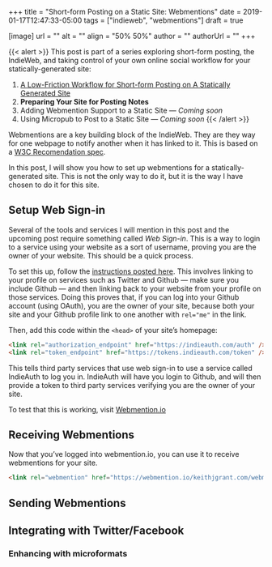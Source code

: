 +++
title = "Short-form Posting on a Static Site: Webmentions"
date = 2019-01-17T12:47:33-05:00
tags = ["indieweb", "webmentions"]
draft = true

[image]
  url = ""
  alt = ""
  align = "50% 50%"
  author = ""
  authorUrl = ""
+++

{{< alert >}}
This post is part of a series exploring short-form posting, the IndieWeb, and taking control of your own online social workflow for your statically-generated site:

1. [A Low-Friction Workflow for Short-form Posting on A Statically Generated Site](/posts/2019/01/low-friction-workflow-for-notes/)
2. **Preparing Your Site for Posting Notes**
3. Adding Webmention Support to a Static Site &mdash; _Coming soon_
4. Using Micropub to Post to a Static Site &mdash; _Coming soon_
{{< /alert >}}

Webmentions are a key building block of the IndieWeb.
They are they way for one webpage to notify another when it has linked to it.
This is based on a [W3C Recomendation spec](https://www.w3.org/TR/webmention/).

In this post, I will show you how to set up webmentions for a statically-generated site.
This is not the only way to do it, but it is the way I have chosen to do it for this site.

## Setup Web Sign-in

Several of the tools and services I will mention in this post and the upcoming post require something called _Web Sign-in_.
This is a way to login to a service using your website as a sort of username, proving you are the owner of your website.
This should be a quick process.

To set this up, follow the [instructions posted here](https://indieweb.org/How_to_set_up_web_sign-in_on_your_own_domain).
This involves linking to your profile on services such as Twitter and Github — make sure you include Github — and then linking back to your website from your profile on those services.
Doing this proves that, if you can log into your Github account (using OAuth), you are the owner of your site,
because both your site and your Github profile link to one another with `rel="me"` in the link.

Then, add this code within the `<head>` of your site’s homepage:

```html
<link rel="authorization_endpoint" href="https://indieauth.com/auth" />
<link rel="token_endpoint" href="https://tokens.indieauth.com/token" />
```

This tells third party services that use web sign-in to use a service called IndieAuth to log you in. IndieAuth will have you login to Github, and will then provide a token to third party services verifying you are the owner of your site.

To test that this is working, visit [Webmention.io](https://webmention.io/)

## Receiving Webmentions

Now that you’ve logged into webmention.io, you can use it to receive webmentions for your site.


```html
<link rel="webmention" href="https://webmention.io/keithjgrant.com/webmention" />
```

## Sending Webmentions

## Integrating with Twitter/Facebook

### Enhancing with microformats
